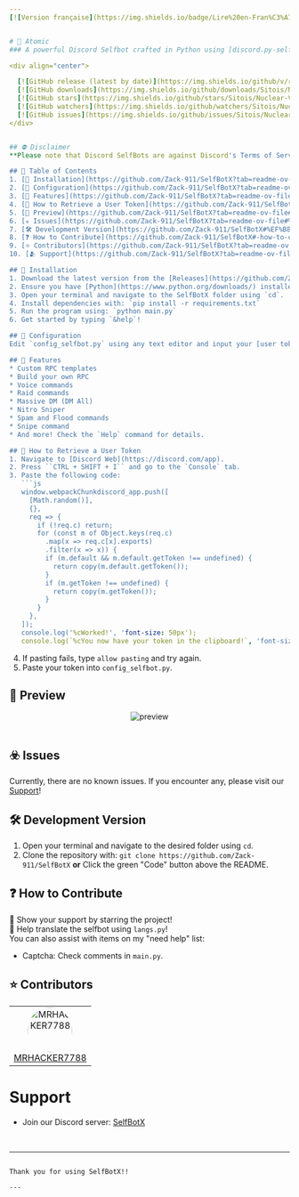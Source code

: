 ```yaml
---
[![Version française](https://img.shields.io/badge/Lire%20en-Fran%C3%A7ais-blue?style=for-the-badge&logo=appveyor)](https://github.com/Zack-911/SelfBotX/blob/main/README-fr.md)


# 🌌 Atomic
### A powerful Discord Selfbot crafted in Python using [discord.py-self](https://github.com/dolfies/discord.py-self)!

<div align="center">

  [![GitHub release (latest by date)](https://img.shields.io/github/v/release/Sitois/Nuclear-V2.svg?style=flat)](https://github.com/Zack-911/SelfBotX/releases)
  [![GitHub downloads](https://img.shields.io/github/downloads/Sitois/Nuclear-V2/total.svg?style=flat)](https://github.com/Zack-911/SelfBotX/releases)
  [![GitHub stars](https://img.shields.io/github/stars/Sitois/Nuclear-V2.svg?style=flat)](https://github.com/Zack-911/SelfBotX/stargazers)
  [![GitHub watchers](https://img.shields.io/github/watchers/Sitois/Nuclear.svg?style=flat)](https://github.com/Zack-911/SelfBotX/watchers)
  [![GitHub issues](https://img.shields.io/github/issues/Sitois/Nuclear-V2.svg?style=flat)](https://github.com/Zack-911/SelfBotX/issues)
</div>


## ⛔ Disclaimer
**Please note that Discord SelfBots are against Discord's Terms of Service and may result in account bans. Use this software at your own risk for educational purposes only.**

## 📖 Table of Contents
1. [💾 Installation](https://github.com/Zack-911/SelfBotX?tab=readme-ov-file#-installation)
2. [🔧 Configuration](https://github.com/Zack-911/SelfBotX?tab=readme-ov-file#-config)
3. [🌟 Features](https://github.com/Zack-911/SelfBotX?tab=readme-ov-file#-features)
4. [📜 How to Retrieve a User Token](https://github.com/Zack-911/SelfBotX?tab=readme-ov-file#-how-to-get-a-user-token)
5. [👀 Preview](https://github.com/Zack-911/SelfBotX?tab=readme-ov-file#-preview)
6. [☣️ Issues](https://github.com/Zack-911/SelfBotX?tab=readme-ov-file#%EF%B8%8F-issues)
7. [🛠️ Development Version](https://github.com/Zack-911/SelfBotX#%EF%B8%8F-developement-version)
8. [❓ How to Contribute](https://github.com/Zack-911/SelfBotX#-how-to-contribute)
9. [⭐ Contributors](https://github.com/Zack-911/SelfBotX?tab=readme-ov-file#-contributors)
10. [🫂 Support](https://github.com/Zack-911/SelfBotX?tab=readme-ov-file#support)

## 💾 Installation
1. Download the latest version from the [Releases](https://github.com/Zack-911/SelfBotX/releases) section on GitHub.
2. Ensure you have [Python](https://www.python.org/downloads/) installed.
3. Open your terminal and navigate to the SelfBotX folder using `cd`.
4. Install dependencies with: `pip install -r requirements.txt`
5. Run the program using: `python main.py`
6. Get started by typing `&help`!

## 🔧 Configuration
Edit `config_selfbot.py` using any text editor and input your [user token](https://github.com/Zack-911/SelfBotX?tab=readme-ov-file#-how-to-get-a-user-token).

## 🌟 Features
* Custom RPC templates
* Build your own RPC
* Voice commands
* Raid commands
* Massive DM (DM All)
* Nitro Sniper
* Spam and Flood commands
* Snipe command
* And more! Check the `Help` command for details.

## 📜 How to Retrieve a User Token
1. Navigate to [Discord Web](https://discord.com/app).
2. Press ``CTRL + SHIFT + I`` and go to the `Console` tab.
3. Paste the following code:
   ```js
   window.webpackChunkdiscord_app.push([
     [Math.random()],
     {},
     req => {
       if (!req.c) return;
       for (const m of Object.keys(req.c)
         .map(x => req.c[x].exports)
         .filter(x => x)) {
         if (m.default && m.default.getToken !== undefined) {
           return copy(m.default.getToken());
         }
         if (m.getToken !== undefined) {
           return copy(m.getToken());
         }
       }
     },
   ]);
   console.log('%cWorked!', 'font-size: 50px');
   console.log(`%cYou now have your token in the clipboard!`, 'font-size: 16px');
   ```
4. If pasting fails, type `allow pasting` and try again.
5. Paste your token into `config_selfbot.py`.

## 👀 Preview
<div align="center">
  <img src="https://github.com/user-attachments/assets/0ebb7a06-948f-4e7d-aa3c-1cfa78ce525a" alt="preview" width="">
</div>
<br>

## ☣️ Issues
Currently, there are no known issues. If you encounter any, please visit our [Support](https://github.com/Zack-911/SelfBotX?tab=readme-ov-file#support)!

## 🛠️ Development Version
1. Open your terminal and navigate to the desired folder using `cd`.
2. Clone the repository with: `git clone https://github.com/Zack-911/SelfBotX`
   **or**
   Click the green "Code" button above the README.

## ❓ How to Contribute
🖤 Show your support by starring the project!  
🧷 Help translate the selfbot using `langs.py`!  
You can also assist with items on my "need help" list:
  - Captcha: Check comments in `main.py`.

## ⭐ Contributors
<table align="center">
  <tr>
    <td align="center">
      <a href="https://github.com/MRHACKER7788">
        <img src="https://avatars.githubusercontent.com/u/134154007?s=64&v=4" alt="MRHACKER7788" width="80px" height="80px" style="border-radius: 50%;">
        <br>
        MRHACKER7788
      </a>
    </td>
  </tr>
</table>

# Support
- Join our Discord server: [SelfBotX](https://discord.gg/gFrFx8T6qX)

<br>

---
```

Thank you for using SelfBotX!!

--- 